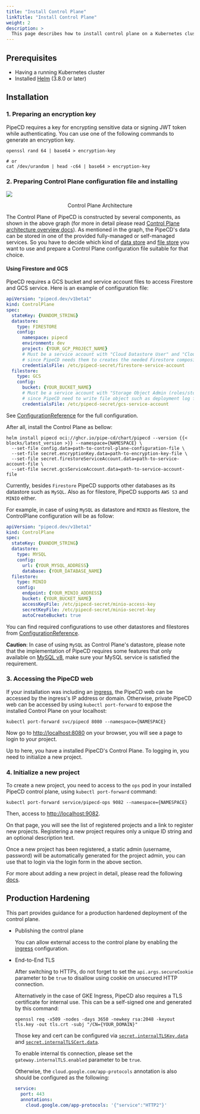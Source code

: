 ```yaml
---
title: "Install Control Plane"
linkTitle: "Install Control Plane"
weight: 2
description: >
  This page describes how to install control plane on a Kubernetes cluster.
---
```


## Prerequisites

- Having a running Kubernetes cluster
- Installed [Helm](https://helm.sh/docs/intro/install/) (3.8.0 or later)

## Installation

### 1. Preparing an encryption key

PipeCD requires a key for encrypting sensitive data or signing JWT token while authenticating. You can use one of the following commands to generate an encryption key.

``` console
openssl rand 64 | base64 > encryption-key

# or
cat /dev/urandom | head -c64 | base64 > encryption-key
```

### 2. Preparing Control Plane configuration file and installing

![](/images/control-plane-components.png)
<p style="text-align: center;">
Control Plane Architecture
</p>

The Control Plane of PipeCD is constructed by several components, as shown in the above graph (for more in detail please read [Control Plane architecture overview docs](../../user-guide/managing-controlplane/architecture-overview/)). As mentioned in the graph, the PipeCD's data can be stored in one of the provided fully-managed or self-managed services. So you have to decide which kind of [data store](../../user-guide/managing-controlplane/architecture-overview/#data-store) and [file store](../../user-guide/managing-controlplane/architecture-overview/#file-store) you want to use and prepare a Control Plane configuration file suitable for that choice.

#### Using Firestore and GCS

PipeCD requires a GCS bucket and service account files to access Firestore and GCS service. Here is an example of configuration file:

``` yaml
apiVersion: "pipecd.dev/v1beta1"
kind: ControlPlane
spec:
  stateKey: {RANDOM_STRING}
  datastore:
    type: FIRESTORE
    config:
      namespace: pipecd
      environment: dev
      project: {YOUR_GCP_PROJECT_NAME}
      # Must be a service account with "Cloud Datastore User" and "Cloud Datastore Index Admin" roles
      # since PipeCD needs them to creates the needed Firestore composite indexes in the background.
      credentialsFile: /etc/pipecd-secret/firestore-service-account
  filestore:
    type: GCS
    config:
      bucket: {YOUR_BUCKET_NAME}
      # Must be a service account with "Storage Object Admin (roles/storage.objectAdmin)" role on the given bucket
      # since PipeCD need to write file object such as deployment log file to that bucket.
      credentialsFile: /etc/pipecd-secret/gcs-service-account
```

See [ConfigurationReference](../../user-guide/managing-controlplane/configuration-reference/) for the full configuration.

After all, install the Control Plane as bellow:

``` console
helm install pipecd oci://ghcr.io/pipe-cd/chart/pipecd --version {{< blocks/latest_version >}} --namespace={NAMESPACE} \
  --set-file config.data=path-to-control-plane-configuration-file \
  --set-file secret.encryptionKey.data=path-to-encryption-key-file \
  --set-file secret.firestoreServiceAccount.data=path-to-service-account-file \
  --set-file secret.gcsServiceAccount.data=path-to-service-account-file
```

Currently, besides `Firestore` PipeCD supports other databases as its datastore such as `MySQL`. Also as for filestore, PipeCD supports `AWS S3` and `MINIO` either.

For example, in case of using `MySQL` as datastore and `MINIO` as filestore, the ControlPlane configuration will be as follow:

```yaml
apiVersion: "pipecd.dev/v1beta1"
kind: ControlPlane
spec:
  stateKey: {RANDOM_STRING}
  datastore:
    type: MYSQL
    config:
      url: {YOUR_MYSQL_ADDRESS}
      database: {YOUR_DATABASE_NAME}
  filestore:
    type: MINIO
    config:
      endpoint: {YOUR_MINIO_ADDRESS}
      bucket: {YOUR_BUCKET_NAME}
      accessKeyFile: /etc/pipecd-secret/minio-access-key
      secretKeyFile: /etc/pipecd-secret/minio-secret-key
      autoCreateBucket: true
```

You can find required configurations to use other datastores and filestores from [ConfigurationReference](../../user-guide/managing-controlplane/configuration-reference/).

__Caution__: In case of using `MySQL` as Control Plane's datastore, please note that the implementation of PipeCD requires some features that only available on [MySQL v8](https://dev.mysql.com/doc/refman/8.0/en/), make sure your MySQL service is satisfied the requirement.

### 3. Accessing the PipeCD web

If your installation was including an [ingress](https://github.com/pipe-cd/pipecd/blob/master/manifests/pipecd/values.yaml#L7), the PipeCD web can be accessed by the ingress's IP address or domain.
Otherwise, private PipeCD web can be accessed by using `kubectl port-forward` to expose the installed Control Plane on your localhost:

``` console
kubectl port-forward svc/pipecd 8080 --namespace={NAMESPACE}
```

Now go to [http://localhost:8080](http://localhost:8080) on your browser, you will see a page to login to your project.

Up to here, you have a installed PipeCD's Control Plane. To logging in, you need to initialize a new project.

### 4. Initialize a new project

To create a new project, you need to access to the `ops` pod in your installed PipeCD control plane, using `kubectl port-forward` command:

```console
kubectl port-forward service/pipecd-ops 9082 --namespace={NAMESPACE}
```

Then, access to [http://localhost:9082](http://localhost:9082).

On that page, you will see the list of registered projects and a link to register new projects. Registering a new project requires only a unique ID string and an optional description text.

Once a new project has been registered, a static admin (username, password) will be automatically generated for the project admin, you can use that to login via the login form in the above section.

For more about adding a new project in detail, please read the following [docs](../../user-guide/managing-controlplane/adding-a-project/).

## Production Hardening

This part provides guidance for a production hardened deployment of the control plane.

- Publishing the control plane

    You can allow external access to the control plane by enabling the [ingress](https://github.com/pipe-cd/pipecd/blob/master/manifests/pipecd/values.yaml#L7) configuration.

- End-to-End TLS

    After switching to HTTPs, do not forget to set the `api.args.secureCookie` parameter to be `true` to disallow using cookie on unsecured HTTP connection.

    Alternatively in the case of GKE Ingress, PipeCD also requires a TLS certificate for internal use. This can be a self-signed one and generated by this command:

    ``` console
    openssl req -x509 -nodes -days 3650 -newkey rsa:2048 -keyout tls.key -out tls.crt -subj "/CN={YOUR_DOMAIN}"
    ```
    Those key and cert can be configured via [`secret.internalTLSKey.data`](https://github.com/pipe-cd/pipecd/blob/master/manifests/pipecd/values.yaml#L118) and [`secret.internalTLSCert.data`](https://github.com/pipe-cd/pipecd/blob/master/manifests/pipecd/values.yaml#L121).

    To enable internal tls connection, please set the `gateway.internalTLS.enabled` parameter to be `true`.

    Otherwise, the `cloud.google.com/app-protocols` annotation is also should be configured as the following:

    ``` yaml
    service:
      port: 443
      annotations:
        cloud.google.com/app-protocols: '{"service":"HTTP2"}'
    ```
